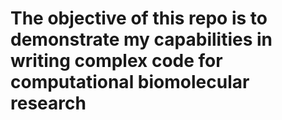 # The objective of this repo is to demonstrate my capabilities in writing complex code for computational biomolecular research
